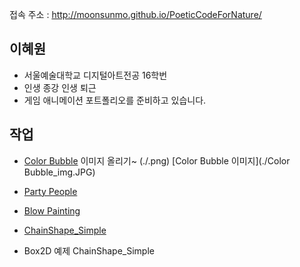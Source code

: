 접속 주소 : <http://moonsunmo.github.io/PoeticCodeForNature/>


## 이혜원
 * 서울예술대학교 디지털아트전공 16학번
 * 인생 종강 인생 퇴근
 * 게임 애니메이션 포트폴리오를 준비하고 있습니다.

## 작업
 * [Color Bubble](https://editor.p5js.org/vvee2929@gmail.com/sketches/60lGoNa8G)
    이미지 올리기~ (./.png)
    [Color Bubble 이미지](./Color Bubble_img.JPG)

 * [Party People](https://editor.p5js.org/vvee2929@gmail.com/sketches/G9nlXeyWu)


 * [Blow Painting](https://editor.p5js.org/vvee2929@gmail.com/sketches/9j42u0FN3)


 * [ChainShape_Simple](./ChainShape_Simple/)
  - Box2D 예제 ChainShape_Simple
